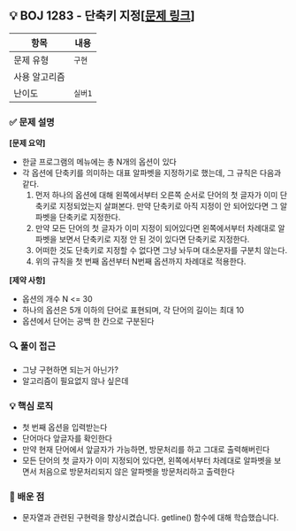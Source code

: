 ## 💡 BOJ 1283 - 단축키 지정[[문제 링크](https://www.acmicpc.net/problem/1283)]

| 항목 | 내용 |
|------|------|
| 문제 유형 | `구현` |
| 사용 알고리즘 |  |
| 난이도 | `실버1` |

### ✅ 문제 설명
**[문제 요약]**

- 한글 프로그램의 메뉴에는 총 N개의 옵션이 있다
- 각 옵션에 단축키를 의미하는 대표 알파벳을 지정하기로 했는데, 그 규칙은 다음과 같다.
   1. 먼저 하나의 옵션에 대해 왼쪽에서부터 오른쪽 순서로 단어의 첫 글자가 이미 단축키로 지정되었는지 살펴본다. 만약 단축키로 아직 지정이 안 되어있다면 그 알파벳을 단축키로 지정한다.
   2. 만약 모든 단어의 첫 글자가 이미 지정이 되어있다면 왼쪽에서부터 차례대로 알파벳을 보면서 단축키로 지정 안 된 것이 있다면 단축키로 지정한다.
   3. 어떠한 것도 단축키로 지정할 수 없다면 그냥 놔두며 대소문자를 구분치 않는다.
   4. 위의 규칙을 첫 번째 옵션부터 N번째 옵션까지 차례대로 적용한다.

**[제약 사항]**

- 옵션의 개수 N <= 30
- 하나의 옵션은 5개 이하의 단어로 표현되며, 각 단어의 길이는 최대 10
- 옵션에서 단어는 공백 한 칸으로 구분된다

### 🔍 풀이 접근
- 그냥 구현하면 되는거 아닌가?
- 알고리즘이 필요없지 않나 싶은데

### 💡 핵심 로직
- 첫 번째 옵션을 입력받는다
- 단어마다 앞글자를 확인한다
- 만약 현재 단어에서 앞글자가 가능하면, 방문처리를 하고 그대로 출력해버린다
- 모든 단어의 첫 글자가 이미 지정되어 있다면, 왼쪽에서부터 차례대로 알파벳을 보면서 처음으로 방문처리되지 않은 알파벳을 방문처리하고 출력한다

### 📌 배운 점
- 문자열과 관련된 구현력을 향상시켰습니다. getline() 함수에 대해 학습했습니다.
